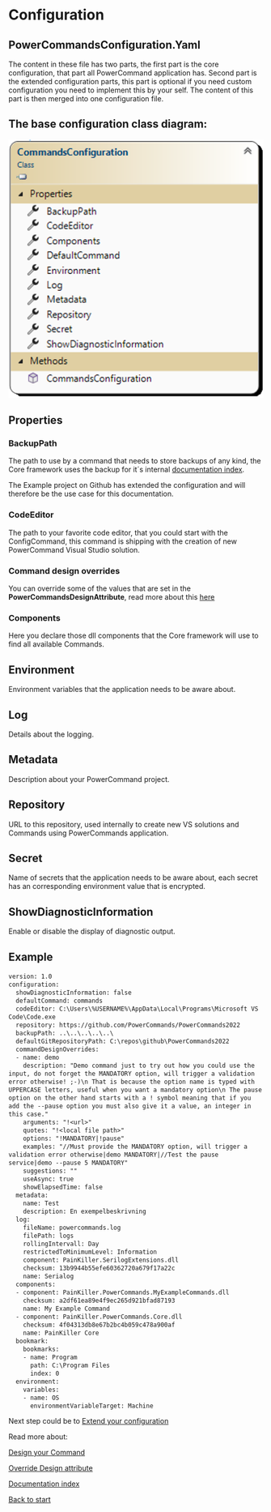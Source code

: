 # Configuration

## PowerCommandsConfiguration.Yaml
The content in these file has two parts, the first part is the core configuration, that part all PowerCommand application has.
Second part is the extended configuration parts, this part is optional if you need custom configuration you need to implement this by your self. The content of this part is then merged into one configuration file. 

## The base configuration class diagram:

![Alt text](images/CommandsConfiguration.png?raw=true "Command Base")

## Properties

### BackupPath
The path to use by a command that needs to store backups of any kind, the Core framework uses the backup for it´s internal [documentation index](DocumentationIndexDB.md).

The Example project on Github has extended the configuration and will therefore be the use case for this documentation.

### CodeEditor
The path to your favorite code editor, that you could start with the ConfigCommand, this command is shipping with the creation of new PowerCommand Visual Studio solution.

### Command design overrides
You can override some of the values that are set in the **PowerCommandsDesignAttribute**, read more about this [here](OverrideDesignAttribute.md)

### Components
Here you declare those dll components that the Core framework will use to find all available Commands.

## Environment
Environment variables that the application needs to be aware about.

## Log
Details about the logging.

## Metadata
Description about your PowerCommand project.

## Repository
URL to this repository, used internally to create new VS solutions and Commands using PowerCommands application.

## Secret
Name of secrets that the application needs to be aware about, each secret has an corresponding environment value that is encrypted.

## ShowDiagnosticInformation
Enable or disable the display of diagnostic output.

## Example

``` 
version: 1.0
configuration:
  showDiagnosticInformation: false
  defaultCommand: commands
  codeEditor: C:\Users\%USERNAME%\AppData\Local\Programs\Microsoft VS Code\Code.exe
  repository: https://github.com/PowerCommands/PowerCommands2022
  backupPath: ..\..\..\..\..\
  defaultGitRepositoryPath: C:\repos\github\PowerCommands2022
  commandDesignOverrides:
  - name: demo
    description: "Demo command just to try out how you could use the input, do not forget the MANDATORY option, will trigger a validation error otherwise! ;-)\n That is because the option name is typed with UPPERCASE letters, useful when you want a mandatory option\n The pause option on the other hand starts with a ! symbol meaning that if you add the --pause option you must also give it a value, an integer in this case."
    arguments: "!<url>"
    quotes: "!<local file path>"    
    options: "!MANDATORY|!pause"
    examples: "//Must provide the MANDATORY option, will trigger a validation error otherwise|demo MANDATORY|//Test the pause service|demo --pause 5 MANDATORY"
    suggestions: ""
    useAsync: true
    showElapsedTime: false  
  metadata:
    name: Test
    description: En exempelbeskrivning
  log:
    fileName: powercommands.log
    filePath: logs
    rollingIntervall: Day
    restrictedToMinimumLevel: Information
    component: PainKiller.SerilogExtensions.dll
    checksum: 13b9944b55efe60362720a679f17a22c
    name: Serialog
  components:  
  - component: PainKiller.PowerCommands.MyExampleCommands.dll
    checksum: a2df61ea89e4f9ec265d921bfad87193
    name: My Example Command  
  - component: PainKiller.PowerCommands.Core.dll
    checksum: 4f04313db8e67b2bc4b059c478a900af
    name: PainKiller Core
  bookmark:
    bookmarks:
    - name: Program
      path: C:\Program Files
      index: 0
  environment:
    variables:
    - name: OS
      environmentVariableTarget: Machine
```

Next step could be to [Extend your configuration](ExtendYourConfiguration.md)

Read more about:

[Design your Command](Design_command.md)

[Override Design attribute](OverrideDesignAttribute.md)

[Documentation index](DocumentationIndexDB.md)

[Back to start](https://github.com/PowerCommands/PowerCommands2022/blob/main/Docs/README.md)